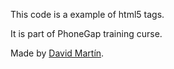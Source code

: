 This code is a example of html5 tags.

It is part of PhoneGap training curse.

Made by [David Martín].

[David Martín]:  https://twitter.com/dmgarcia2
